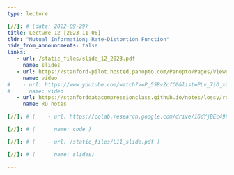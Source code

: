 ```yaml
---
type: lecture

[//]: # (date: 2022-09-29)
title: Lecture 12 [2023-11-06]
tldr: "Mutual Information; Rate-Distortion Function"
hide_from_announcments: false
links:
   - url: /static_files/slide_12_2023.pdf 
     name: slides
   - url: https://stanford-pilot.hosted.panopto.com/Panopto/Pages/Viewer.aspx?id=b00bc6ae-2145-4e02-8fd9-b083015446db
     name: video
#    - url: https://www.youtube.com/watch?v=P_5SBvZcfC0&list=PLv_7iO_xlL0Jgc35Pqn7XP5VTQ5krLMOl
#      name: video
   - url: https://stanforddatacompressionclass.github.io/notes/lossy/rd.html
     name: RD notes

[//]: # (    - url: https://colab.research.google.com/drive/16dYjBEc499HgHoZRxcyeg0YmNAb5AwAW?usp=sharing)

[//]: # (      name: code )

[//]: # (    - url: /static_files/L11_slide.pdf )

[//]: # (      name: slides)

---
```




